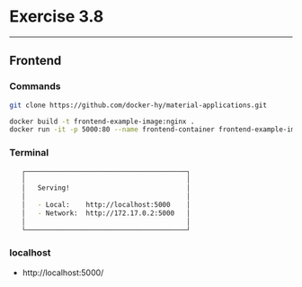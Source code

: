 # Exercise 3.8

---

## Frontend

### Commands
```bash
git clone https://github.com/docker-hy/material-applications.git

docker build -t frontend-example-image:nginx .
docker run -it -p 5000:80 --name frontend-container frontend-example-image:nginx
```

###  Terminal

```bash
   ┌────────────────────────────────────────┐
   │                                        │
   │   Serving!                             │
   │                                        │
   │   - Local:    http://localhost:5000    │
   │   - Network:  http://172.17.0.2:5000   │
   │                                        │
   └────────────────────────────────────────┘
```

### localhost

- http://localhost:5000/

